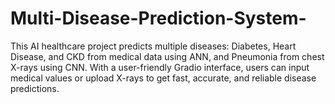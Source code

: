 # Multi-Disease-Prediction-System-
This AI healthcare project predicts multiple diseases: Diabetes, Heart Disease, and CKD from medical data using ANN, and Pneumonia from chest X-rays using CNN. With a user-friendly Gradio interface, users can input medical values or upload X-rays to get fast, accurate, and reliable disease predictions.

